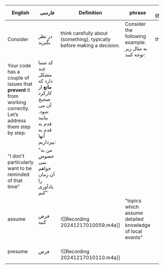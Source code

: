 | English                                                                                                               | فارسی                                                                                          | Definition                                                             | phrase                                                       | Similar (Synonym) |
| --------------------------------------------------------------------------------------------------------------------- | ---------------------------------------------------------------------------------------------- | ---------------------------------------------------------------------- | ------------------------------------------------------------ | ----------------- |
| Consider                                                                                                              | در نظر بگیرید                                                                                  | think carefully about (something), typically before making a decision. | Consider the following example:<br>به مثال زیر توجه کنید:    | think about       |
| Your code has a couple of issues that **prevent** it from working correctly. Let’s address them step by step:<br><br> | کد شما چند مشکل دارد که **مانع** از کارکرد صحیح آن می شود. بیایید قدم به قدم به آنها بپردازیم: |                                                                        |                                                              |                   |
| "I don't particularly want to be reminded of that time"<br>                                                           | "من به خصوص نمی خواهم آن زمان را یادآوری کنم"<br>                                              |                                                                        |                                                              |                   |
| assume                                                                                                                | فرض کنید                                                                                       | <br>![[Recording 20241217010059.m4a]]<br>                              | "topics which assume detailed knowledge of local events"<br> |                   |
| presume                                                                                                               | فرض                                                                                            | <br>![[Recording 20241217010110.m4a]]<br>                              |                                                              |                   |
|                                                                                                                       |                                                                                                |                                                                        |                                                              |                   |
